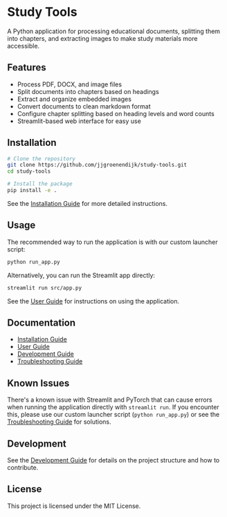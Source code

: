 # Study Tools

A Python application for processing educational documents, splitting them into chapters, and extracting images to make study materials more accessible.

## Features

- Process PDF, DOCX, and image files
- Split documents into chapters based on headings
- Extract and organize embedded images
- Convert documents to clean markdown format
- Configure chapter splitting based on heading levels and word counts
- Streamlit-based web interface for easy use

## Installation

```bash
# Clone the repository
git clone https://github.com/jjgroenendijk/study-tools.git
cd study-tools

# Install the package
pip install -e .
```

See the [Installation Guide](docs/installation.md) for more detailed instructions.

## Usage

The recommended way to run the application is with our custom launcher script:

```bash
python run_app.py
```

Alternatively, you can run the Streamlit app directly:

```bash
streamlit run src/app.py
```

See the [User Guide](docs/user_guide.md) for instructions on using the application.

## Documentation

- [Installation Guide](docs/installation.md)
- [User Guide](docs/user_guide.md)
- [Development Guide](docs/development.md)
- [Troubleshooting Guide](docs/troubleshooting.md)

## Known Issues

There's a known issue with Streamlit and PyTorch that can cause errors when running the application directly with `streamlit run`. If you encounter this, please use our custom launcher script (`python run_app.py`) or see the [Troubleshooting Guide](docs/troubleshooting.md) for solutions.

## Development

See the [Development Guide](docs/development.md) for details on the project structure and how to contribute.

## License

This project is licensed under the MIT License.
